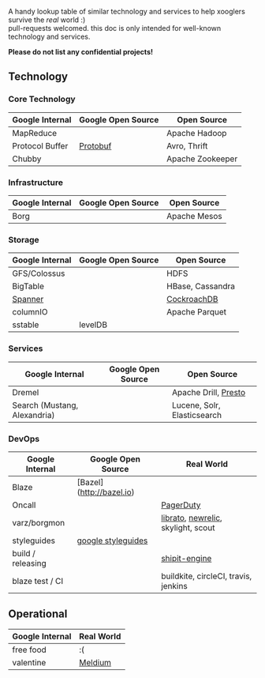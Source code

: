 A handy lookup table of similar technology and services to help xooglers survive the *real* world :)  
pull-requests welcomed. this doc is only intended for well-known technology and services.

__Please do not list any confidential projects!__

## Technology

### Core Technology

| Google Internal   | Google Open Source   |  Open Source  |
| -------------     |  -------------       |-------------  |
| MapReduce         |     | Apache Hadoop  |
| Protocol Buffer   | [Protobuf](https://github.com/google/protobuf)    | Avro, Thrift      |
| Chubby            |      | Apache Zookeeper      |


### Infrastructure

| Google Internal   | Google Open Source   |  Open Source  |
| -------------     |  -------------       |-------------  |
| Borg              |                      | Apache Mesos  |


### Storage

| Google Internal  | Google Open Source | Open Source    |
| -------------|------------ |-------------|
| GFS/Colossus| | HDFS |
| BigTable     |   | HBase, Cassandra |
| [Spanner](http://research.google.com/archive/spanner.html)   | | [CockroachDB](https://github.com/cockroachdb/cockroach) |
| columnIO | | Apache Parquet |
| sstable | levelDB | |


### Services

| Google Internal  | Google Open Source | Open Source    |
| -------------|------------ |-------------|
| Dremel       |             | Apache Drill, [Presto](https://prestodb.io) |
| Search (Mustang, Alexandria) |             | Lucene, Solr, Elasticsearch|

### DevOps
| Google Internal  | Google Open Source | Real World    |
| -------------|------------ |-------------|
| Blaze        |  [Bazel] (http://bazel.io)          |  |
| Oncall       |             | [PagerDuty](https://pagerduty.com) |
| varz/borgmon | | [librato](https://www.librato.com), [newrelic](http://newrelic.com), skylight, scout|
| styleguides | [google styleguides](https://github.com/google/styleguide) | |
| build / releasing | | [shipit-engine](https://github.com/Shopify/shipit-engine)|
| blaze test / CI | | buildkite, circleCI, travis, jenkins|

## Operational
| Google Internal  |   Real World  |
| -------------    | ------------- |
| free food        |   :(          |
| valentine        | [Meldium](https://www.meldium.com/)  |
